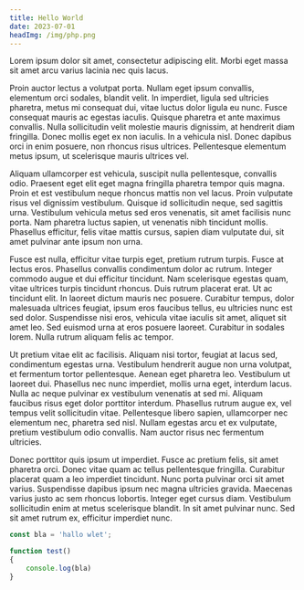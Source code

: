 ```yaml
---
title: Hello World
date: 2023-07-01
headImg: /img/php.png
---
```


Lorem ipsum dolor sit amet, consectetur adipiscing elit. Morbi eget massa sit amet arcu varius lacinia nec quis lacus.
<!--more--> 
Proin auctor lectus a volutpat porta. Nullam eget ipsum convallis, elementum orci sodales, blandit velit. In imperdiet, ligula sed ultricies pharetra, metus mi consequat dui, vitae luctus dolor ligula eu nunc. Fusce consequat mauris ac egestas iaculis. Quisque pharetra et ante maximus convallis. Nulla sollicitudin velit molestie mauris dignissim, at hendrerit diam fringilla. Donec mollis eget ex non iaculis. In a vehicula nisl. Donec dapibus orci in enim posuere, non rhoncus risus ultrices. Pellentesque elementum metus ipsum, ut scelerisque mauris ultrices vel.

Aliquam ullamcorper est vehicula, suscipit nulla pellentesque, convallis odio. Praesent eget elit eget magna fringilla pharetra tempor quis magna. Proin et est vestibulum neque rhoncus mattis non vel lacus. Proin vulputate risus vel dignissim vestibulum. Quisque id sollicitudin neque, sed sagittis urna. Vestibulum vehicula metus sed eros venenatis, sit amet facilisis nunc porta. Nam pharetra luctus sapien, ut venenatis nibh tincidunt mollis. Phasellus efficitur, felis vitae mattis cursus, sapien diam vulputate dui, sit amet pulvinar ante ipsum non urna.

Fusce est nulla, efficitur vitae turpis eget, pretium rutrum turpis. Fusce at lectus eros. Phasellus convallis condimentum dolor ac rutrum. Integer commodo augue et dui efficitur tincidunt. Nam scelerisque egestas quam, vitae ultrices turpis tincidunt rhoncus. Duis rutrum placerat erat. Ut ac tincidunt elit. In laoreet dictum mauris nec posuere. Curabitur tempus, dolor malesuada ultrices feugiat, ipsum eros faucibus tellus, eu ultricies nunc est sed dolor. Suspendisse nisi eros, vehicula vitae iaculis sit amet, aliquet sit amet leo. Sed euismod urna at eros posuere laoreet. Curabitur in sodales lorem. Nulla rutrum aliquam felis ac tempor.

Ut pretium vitae elit ac facilisis. Aliquam nisi tortor, feugiat at lacus sed, condimentum egestas urna. Vestibulum hendrerit augue non urna volutpat, et fermentum tortor pellentesque. Aenean eget pharetra leo. Vestibulum ut laoreet dui. Phasellus nec nunc imperdiet, mollis urna eget, interdum lacus. Nulla ac neque pulvinar ex vestibulum venenatis at sed mi. Aliquam faucibus risus eget dolor porttitor interdum. Phasellus rutrum augue ex, vel tempus velit sollicitudin vitae. Pellentesque libero sapien, ullamcorper nec elementum nec, pharetra sed nisl. Nullam egestas arcu et ex vulputate, pretium vestibulum odio convallis. Nam auctor risus nec fermentum ultricies.

Donec porttitor quis ipsum ut imperdiet. Fusce ac pretium felis, sit amet pharetra orci. Donec vitae quam ac tellus pellentesque fringilla. Curabitur placerat quam a leo imperdiet tincidunt. Nunc porta pulvinar orci sit amet varius. Suspendisse dapibus ipsum nec magna ultricies gravida. Maecenas varius justo ac sem rhoncus lobortis. Integer eget cursus diam. Vestibulum sollicitudin enim at metus scelerisque blandit. In sit amet pulvinar nunc. Sed sit amet rutrum ex, efficitur imperdiet nunc.

```js
const bla = 'hallo wlet';

function test() 
{
    console.log(bla)
}
```